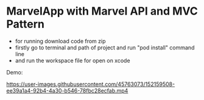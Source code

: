 # MarvelApp with Marvel API and MVC Pattern

- for running download code from zip
- firstly go to terminal and path of project and run "pod install" command line
- and run the workspace file for open on xcode

Demo:



https://user-images.githubusercontent.com/45763073/152159508-ee39a1a4-92b4-4a30-b546-78fbc28ecfab.mp4


 
